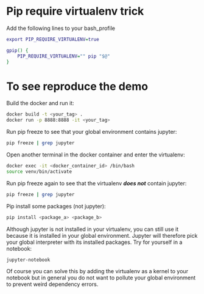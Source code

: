 # Pip require virtualenv trick

Add the following lines to your bash_profile

```dot
export PIP_REQUIRE_VIRTUALENV=true

gpip() {
    PIP_REQUIRE_VIRTUALENV="" pip "$@"
}
```

# To see reproduce the demo

Build the docker and run it:

```bash
docker build -t <your_tag> .
docker run -p 8888:8888 -it <your_tag>
```

Run pip freeze to see that your global environment contains jupyter:

```bash
pip freeze | grep jupyter
```

Open another terminal in the docker container and enter the virtualenv:

```bash
docker exec -it <docker_container_id> /bin/bash
source venv/bin/activate
```

Run pip freeze again to see that the virtualenv ***does not*** contain jupyter:

```bash
pip freeze | grep jupyter
```

Pip install some packages (not jupyter):

```bash
pip install <package_a> <package_b>
```

Although jupyter is not installed in your virtualenv, you can still use it because it is installed in your global environment. Jupyter will therefore pick your global interpreter with its installed packages. Try for yourself in a notebook:

```bash
jupyter-notebook
```
Of course you can solve this by adding the virtualenv as a kernel to your notebook but in general you do not want to pollute your global environment to prevent weird dependency errors.







